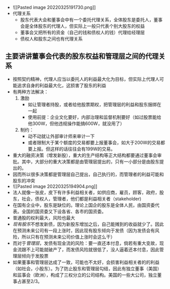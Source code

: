 - ![[Pasted image 20220325191730.png]]
- 代理关系
	- 股东代表大会和董事会中有一个委托代理关系，全体股东是委托人，董事会是全体股东的代理人，但实际上一般只代表个别大股东的权益
	- 董事会又把所有的资金（自己的钱和债权人的钱）代理给经理层
	- 债权人和股东之间也有代理关系
## 主要讲讲董事会代表的股东权益和管理层之间的代理关系
- 按照契约精神，代理人应当以委托人的利益最大化为目标，但实际上代理人可能追求自身的利益最大化，这损害了股东的利益
- 有两种方法解决：
	1. 激励
		- 如让管理者持股，或者给他股票期权，把管理层的利益和股东捆绑在一起
		- 使用前提：企业文化要好，内部治理和监督机制要好（如过股票能给他300W，但他违规操作能搞600W，就没用了）
	1. 制约：
		- 动不动就让外部审计师来审计一下
		- 或者限制大于某个额度的交易都要上报董事会，如大于200W的交易都要上报。但这样的话往往会有199W的交易。
- 重大的融资决策（增发新股），重大的生产结构等正大结构都要通过董事会审批。其中，大部分的重大决策都是由管理层提出的，只有一小部分是由股东提出的。
- 因而所以很多决策都是管理层自己提出，自己执行的，而管理者的利益可能和股东的冲突
- ![[Pasted image 20220325194904.png]]
- 法人就像一张皮，皮下有许多利益相关者，如供应商，雇员，顾客，政府，股东，社会，债权人，管理者，他们都是利益相关者（stakeholder)
- 在国有企业中，股东是缺位的。理论上国企的股东是全体人民，由国资委代表。全国的国资委又下设各省、各市的国资委。
- 普通股的权利最大，风险也最大
- *现有股东*不想发新债，因为新股东增加之后，自己能摊到的收益就少了。因此在预测未来公司有一段上涨时，因此现有股东倾向于发债（因为发债会有风险，所以只有在预测未来公司价值上涨时会这么干）
- 而对于*管理层*，发债有现金流的风险：要一直还本付息，倘若有重大变故，现金流跟不上可能就破产了，而发债风险就很低了，没人逼着还本付息，因此管理层倾向于发股票
- 如果董事和管理层达成了一致，可能也不太好，会损害利益相关者的的利益（如社会，小股东）。为了防止股东和管理层勾结，因此有独立董事（美国）和监事会（欧洲），构成了三权分立的公司结构。美国的一些大公司，独立董事占甚至2/3。